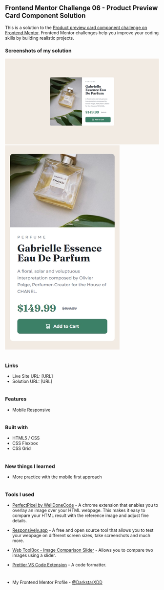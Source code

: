 ## Frontend Mentor Challenge 06 - Product Preview Card Component Solution

This is a solution to the [Product preview card component challenge on Frontend Mentor](https://www.frontendmentor.io/challenges/product-preview-card-component-GO7UmttRfa). Frontend Mentor challenges help you improve your coding skills by building realistic projects. 


### Screenshots of my solution
![](./solution_screenshots/screenshot_desktop.jpeg)
![](./solution_screenshots/screenshot_mobile.jpeg)
#


### Links
- Live Site URL: [URL]
- Solution URL: [URL]
#

### Features
- Mobile Responsive
#


### Built with
- HTML5 / CSS
- CSS Flexbox
- CSS Grid
#


### New things I learned
- More practice with the mobile first approach
#


### Tools I used
- [PerfectPixel by WellDoneCode](https://chromewebstore.google.com/detail/perfectpixel-by-welldonec/dkaagdgjmgdmbnecmcefdhjekcoceebi) - A chrome extension that enables you to overlay an image over your HTML webpage. This makes it easy to compare your HTML result with the reference image and adjust fine details.

- [Responsively.app](https://responsively.app/) - A free and open source tool that allows you to test your webpage on different screen sizes, take screenshots and much more.

- [Web ToolBox - Image Comparison Slider](https://web-toolbox.dev/en/tools/image-compare-slider) - Allows you to compare two images using a slider.

- [Prettier VS Code Extension](https://marketplace.visualstudio.com/items?itemName=esbenp.prettier-vscode) - A code formatter.
#


- My Frontend Mentor Profile - [@DarkstarXDD](https://www.frontendmentor.io/profile/DarkstarXDD)